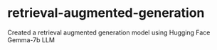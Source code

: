 # retrieval-augmented-generation
Created a retrieval augmented generation model using Hugging Face Gemma-7b LLM
